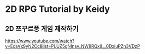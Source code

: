 # 2D RPG Tutorial by Keidy

## 2D 쯔꾸르풍 게임 제작하기
https://www.youtube.com/watch?v=EdsVx9yN2Cc&list=PLUZ5gNInsv_NW8RQx8__0DxiuPZn3VDzP
